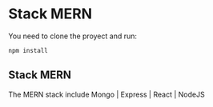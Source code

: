 # Stack MERN

You need to clone the proyect and run:
```
npm install
```

## Stack MERN
The MERN stack include Mongo | Express | React | NodeJS